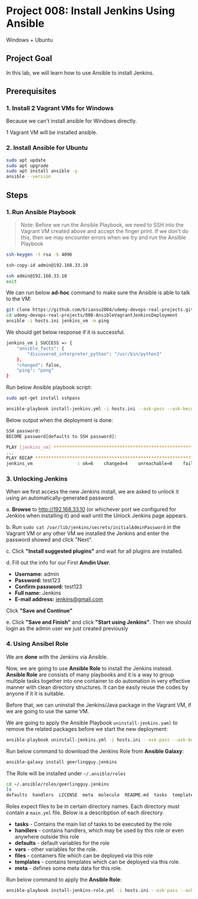 # Project 008: Install Jenkins Using Ansible

Windows + Ubuntu

<!--
Still have the same issue.

Solutions:

1. Try again at home

2. Wait for tomorrow

Last Sunday also had same experience!

3. make sure jenkins is available for the command `apt search jenkins`!

Maybe Sunday they are doing some updates!

```bash
vagrant@vagrant:~$ sudo apt-get install jenkins
Reading package lists... Done
Building dependency tree       
Reading state information... Done
Package jenkins is not available, but is referred to by another package.
This may mean that the package is missing, has been obsoleted, or
is only available from another source

E: Package 'jenkins' has no installation candidate

vagrant@vagrant:~$ apt search jenkins | grep jenkins

WARNING: apt does not have a stable CLI interface. Use with caution in scripts.

jenkins-debian-glue/focal,focal 0.20.1 all
jenkins-debian-glue-buildenv/focal,focal 0.20.1 all
jenkins-job-builder/focal,focal 3.2.0-1 all
jenkins-job-builder-doc/focal,focal 3.2.0-1 all
libjenkins-htmlunit-core-js-java/focal,focal 2.6-hudson-1-1fakesync1 all
libjenkins-json-java/focal,focal 2.4-jenkins-3-5 all
libjenkins-json-java-doc/focal,focal 2.4-jenkins-3-5 all
  Documentation for libjenkins-json-java
libjenkins-trilead-ssh2-java/focal,focal 217-jenkins-8-1 all
libjenkins-trilead-ssh2-java-doc/focal,focal 217-jenkins-8-1 all
  Documentation for libjenkins-trilead-ssh2-java
python-jenkins-doc/focal,focal 0.4.16-1 all
python3-jenkins/focal,focal 0.4.16-1 all
python3-jenkins-job-builder/focal,focal 3.2.0-1 all
python3-jenkinsapi/focal,focal 0.3.11-1ubuntu1 all
```

Btw <https://pkg.origin.jenkins.io/debian-stable/> has the official information.
-->

<!--
Issues:

Can't use a Windows system for the Ansible control node.

Install 2 Vagrant VMs in Windows?
-->

## Project Goal

In this lab, we will learn how to use Ansible to install Jenkins.

## Prerequisites

### 1. Install 2 Vagrant VMs for Windows

Because we can't install ansible for Windows directly.

1 Vagrant VM will be installed ansible.

### 2. Install Ansible for Ubuntu

```bash
sudo apt update
sudo apt upgrade
sudo apt install ansible -y
ansible --version
```

<!--
```bash
vagrant@vagrant:~$ ansible --version

ansible 2.9.6
  config file = /etc/ansible/ansible.cfg
  configured module search path = ['/home/vagrant/.ansible/plugins/modules', '/usr/share/ansible/plugins/modules']
  ansible python module location = /usr/lib/python3/dist-packages/ansible
  executable location = /usr/bin/ansible
  python version = 3.8.10 (default, Mar 13 2023, 10:26:41) [GCC 9.4.0]
```
-->

## Steps

### 1. Run Ansible Playbook

> Note: Before we run the Ansible Playbook, we need to SSH into the Vagrant VM created above and accept the finger print. If we don't do this, then we may encounter errors when we try and run the Ansible Playbook

```bash
ssh-keygen -t rsa -b 4096

ssh-copy-id admin@192.168.33.10

ssh admin@192.168.33.10 
exit
```

<!--
```bash
DevOps 🚀 devbox % ssh-copy-id admin@192.168.33.10
/usr/bin/ssh-copy-id: INFO: Source of key(s) to be installed: "/Users/x239757/.ssh/id_rsa.pub"
/usr/bin/ssh-copy-id: INFO: attempting to log in with the new key(s), to filter out any that are already installed
/usr/bin/ssh-copy-id: INFO: 1 key(s) remain to be installed -- if you are prompted now it is to install the new keys
admin@192.168.33.10's password: 
Permission denied, please try again.
admin@192.168.33.10's password: 

Number of key(s) added:        1

Now try logging into the machine, with:   "ssh 'admin@192.168.33.10'"
and check to make sure that only the key(s) you wanted were added.

DevOps 🚀 devbox % ssh admin@192.168.33.10 
Welcome to Ubuntu 20.04.6 LTS (GNU/Linux 5.4.0-42-generic x86_64)

 * Documentation:  https://help.ubuntu.com
 * Management:     https://landscape.canonical.com
 * Support:        https://ubuntu.com/advantage
New release '22.04.2 LTS' available.
Run 'do-release-upgrade' to upgrade to it.

Last login: Sun Apr  2 15:29:13 2023 from 192.168.33.1
$ exit
Connection to 192.168.33.10 closed.
DevOps 🚀 devbox % 
```
-->

We can run below **ad-hoc** command to make sure the Ansible is able to talk to the VM:

```bash
git clone https://github.com/briansu2004/udemy-devops-real-projects.git
cd udemy-devops-real-projects/008-AnsibleVagrantJenkinsDeployment
ansible -i hosts.ini jenkins_vm -m ping 
```

<!--
> Note: If we are using other VM instead of Vagrant, we need to update the IP in `hosts.ini`
-->

We should get below response if it is successful.

```bash
jenkins_vm | SUCCESS => {
    "ansible_facts": {
        "discovered_interpreter_python": "/usr/bin/python3"
    },
    "changed": false,
    "ping": "pong"
}
```

Run below Ansible playbook script:

```bash
sudo apt-get install sshpass

ansible-playbook install-jenkins.yml -i hosts.ini --ask-pass --ask-become-pass
```

<!--
> Note: The password is stored in `Vagrantfile` for `admin` user if we are using Vagrant as VM. The default is `admin123`. We should see below output if the installation is successful.
-->

Below output when the deployment is done:

```bash
SSH password: 
BECOME password[defaults to SSH password]: 

PLAY [jenkins_vm] **************************************************************************************
...
PLAY RECAP *********************************************************************************************
jenkins_vm                 : ok=6    changed=4    unreachable=0    failed=0    skipped=0    rescued=0    ignored=0  
```

<!--
`dpkg --get-selections | grep jenkins`

Before -

```bash
vagrant@vagrant:~$ dpkg --get-selections | grep jenkins
jenkins                                         deinstall
```

After -

```bash
vagrant@vagrant:~$ dpkg --get-selections | grep jenkins
jenkins                                         install
```
-->

### 3. Unlocking Jenkins

When we first access the new Jenkins install, we are asked to unlock it using an automatically-generated password.

a. **Browse** to <http://192.168.33.10> (or whichever port we configured for Jenkins when installing it) and wait until the Unlock Jenkins page appears.

b. Run `sudo cat /var/lib/jenkins/secrets/initialAdminPassword` in the Vagrant VM or any other VM we installed the Jenkins and enter the password showed and click "Next".

c. Click **"Install suggested plugins"** and wait for all plugins are installed.

d. Fill out the info for our First **Amdin User**.

- **Username:** admin
- **Password:** test123  
- **Confirm password:** test123
- **Full name:** Jenkins
- **E-mail address:** jenkins@gmail.com

Click **"Save and Continue"**

e. Click **"Save and Finish"** and click **"Start using Jenkins"**. Then we should login as the admin user we just created previously

### 4. Using Ansibel Role

We are **done** with the Jenkins via Ansible.

Now, we are going to use **Ansible Role** to install the Jenkins instead. **Ansible Role** are consists of many playbooks and it is a way to group multiple tasks together into one container to do automation in very effective manner with clean directory structures. It can be easily reuse the codes by anyone if it it is suitable.

Before that, we can uninstall the Jenkins/Java package in the Vagrant VM, if we are going to use the same VM.

We are going to apply the Ansible Playbook `uninstall-jenkins.yaml` to remove the related packages before we start the new deployment:

```bash
ansible-playbook uninstall-jenkins.yml -i hosts.ini --ask-pass --ask-become-pass
```

Run below command to download the Jenkins Role from **Ansible Galaxy**:

```bash
ansible-galaxy install geerlingguy.jenkins
```

The Role will be installed under `~/.ansible/roles`

```bash
cd ~/.ansible/roles/geerlingguy.jenkins
ls
defaults  handlers  LICENSE  meta  molecule  README.md  tasks  templates  tests  vars
```

Roles expect files to be in certain directory names. Each directory must contain a `main.yml` file. Below is a describption of each directory.

- **tasks** - Contains the main list of tasks to be executed by the role
- **handlers** - contains handlers, which may be used by this role or even anywhere outside this role
- **defaults** - default variables for the role
- **vars** - other variables for the role.
- **files** - containers file which can be deployed via this role
- **templates** - contains templates which can be deployed via this role.
- **meta** - defines some meta data for this role.

Run below command to apply the **Ansible Role**:

```bash
ansible-playbook install-jenkins-role.yml -i hosts.ini --ask-pass --ask-become-pass
```
